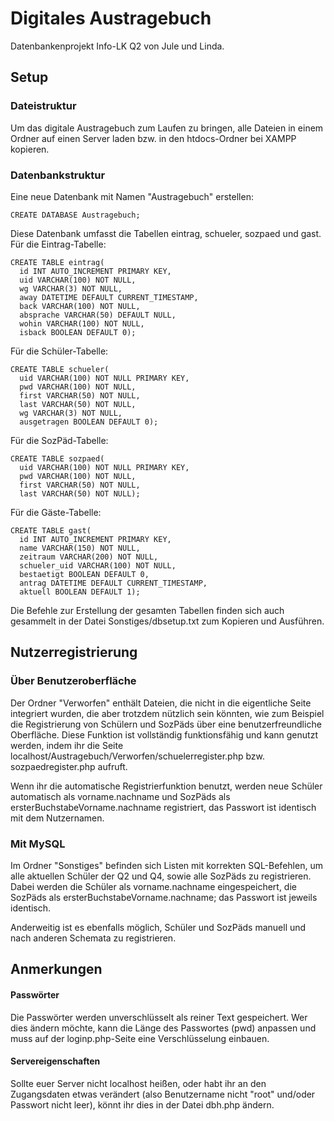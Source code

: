 # Digitales Austragebuch

Datenbankenprojekt Info-LK Q2 von Jule und Linda.

## Setup
### Dateistruktur
Um das digitale Austragebuch zum Laufen zu bringen, alle Dateien in einem Ordner auf einen Server laden bzw. in den htdocs-Ordner bei XAMPP kopieren.

### Datenbankstruktur
Eine neue Datenbank mit Namen "Austragebuch" erstellen:
``` MySQL
CREATE DATABASE Austragebuch;
```
Diese Datenbank umfasst die Tabellen eintrag, schueler, sozpaed und gast.
Für die Eintrag-Tabelle:
```MySQL
CREATE TABLE eintrag(
  id INT AUTO_INCREMENT PRIMARY KEY,
  uid VARCHAR(100) NOT NULL,
  wg VARCHAR(3) NOT NULL,
  away DATETIME DEFAULT CURRENT_TIMESTAMP,
  back VARCHAR(100) NOT NULL,
  absprache VARCHAR(50) DEFAULT NULL,
  wohin VARCHAR(100) NOT NULL,
  isback BOOLEAN DEFAULT 0);
```
Für die Schüler-Tabelle:
```MySQL
CREATE TABLE schueler(
  uid VARCHAR(100) NOT NULL PRIMARY KEY,
  pwd VARCHAR(100) NOT NULL,
  first VARCHAR(50) NOT NULL,
  last VARCHAR(50) NOT NULL,
  wg VARCHAR(3) NOT NULL,
  ausgetragen BOOLEAN DEFAULT 0);
```
Für die SozPäd-Tabelle:
```MySQL
CREATE TABLE sozpaed(
  uid VARCHAR(100) NOT NULL PRIMARY KEY,
  pwd VARCHAR(100) NOT NULL,
  first VARCHAR(50) NOT NULL,
  last VARCHAR(50) NOT NULL);
```
Für die Gäste-Tabelle:
```MySQL
CREATE TABLE gast(
  id INT AUTO_INCREMENT PRIMARY KEY,
  name VARCHAR(150) NOT NULL,
  zeitraum VARCHAR(200) NOT NULL,
  schueler_uid VARCHAR(100) NOT NULL,
  bestaetigt BOOLEAN DEFAULT 0,
  antrag DATETIME DEFAULT CURRENT_TIMESTAMP,
  aktuell BOOLEAN DEFAULT 1);
```

Die Befehle zur Erstellung der gesamten Tabellen finden sich auch gesammelt in der Datei Sonstiges/dbsetup.txt zum Kopieren und Ausführen.

## Nutzerregistrierung

### Über Benutzeroberfläche
Der Ordner "Verworfen" enthält Dateien, die nicht in die eigentliche Seite integriert wurden, die aber trotzdem nützlich sein könnten, wie zum Beispiel die Registrierung von Schülern und SozPäds über eine benutzerfreundliche Oberfläche. Diese Funktion ist vollständig funktionsfähig und kann genutzt werden, indem ihr die Seite localhost/Austragebuch/Verworfen/schuelerregister.php bzw. sozpaedregister.php aufruft.

Wenn ihr die automatische Registrierfunktion benutzt, werden neue Schüler automatisch als vorname.nachname und SozPäds als ersterBuchstabeVorname.nachname registriert, das Passwort ist identisch mit dem Nutzernamen.

### Mit MySQL
Im Ordner "Sonstiges" befinden sich Listen mit korrekten SQL-Befehlen, um alle aktuellen Schüler der Q2 und Q4, sowie alle SozPäds zu registrieren. Dabei werden die Schüler als vorname.nachname eingespeichert, die SozPäds als ersterBuchstabeVorname.nachname; das Passwort ist jeweils identisch.

Anderweitig ist es ebenfalls möglich, Schüler und SozPäds manuell und nach anderen Schemata zu registrieren.

## Anmerkungen
#### Passwörter
Die Passwörter werden unverschlüsselt als reiner Text gespeichert. Wer dies ändern möchte, kann die Länge des Passwortes (pwd) anpassen und muss auf der loginp.php-Seite eine Verschlüsselung einbauen.

#### Servereigenschaften
Sollte euer Server nicht localhost heißen, oder habt ihr an den Zugangsdaten etwas verändert (also Benutzername nicht "root" und/oder Passwort nicht leer), könnt ihr dies in der Datei dbh.php ändern.
